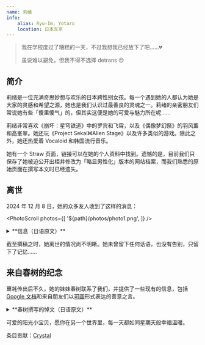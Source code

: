 ```yaml
---
name: 莉绪
info:
    alias: Ryu-Im, Yotaro
    location: 日本东京
---
```


> 我在学校度过了糟糕的一天，不过我想我已经放下了吧……💔
>
> 虽说难以避免，但我不得不选择 detrans 😔

## 简介

莉绪是一位充满奇思妙想与欢乐的日本跨性别女孩。每一个遇到她的人都认为她是大家的灵感和希望之源，她也是我们认识过最善良的灵魂之一。莉绪的亲密朋友们常说她有些「傻里傻气」的，但其实这便是她的可爱与魅力所在呢……

莉绪非常喜欢《崩坏：星穹铁道》中的罗宾和飞霄，以及《偶像梦幻祭》的羽风薰和高峯翠。她还玩《Project Sekai》《Alien Stage》以及许多类似的游戏。除此之外，她还热爱着 Vocaloid 和韩国流行音乐。

她有一个 Straw 页面，链接可以在她的个人资料中找到。遗憾的是，目前我们只保存了她被迫公开出柜并修改为「略显男性化」版本的网站档案，而我们熟悉的原始页面在撰写本文时已经遗失。

## 离世

2024 年 12 月 8 日，她的众多友人收到了这样的消息：

<PhotoScroll photos={[
    '${path}/photos/photo1.png',
]} />

<details>
<summary>**信息（日语原文）**</summary>

> 突然のご連絡失礼いたします。私たちは、あなた方の共通の連絡先の一人に関わる重要な調査の一環として、あなた方に連絡しています。このメッセージは被害者の Discord アカウントから送信されていますが、被害者からのものではないことをご理解ください。私たちは状況を理解するために情報を収集しています。他のソーシャルメディアアカウントも確認中です。
> 
> 現時点では、事件の原因は明らかではありません。いくつかの質問にお答えいただき、ご協力いただければ幸いです：
> 
> 被害者について何か変わったこと、不審なことはありませんでしたか？
> 
> 被害者が個人情報を話していたり、いつもと違うことを言っていませんでしたか？
> 
> いじめ、無視された、動揺していたような問題はありませんでしたか？
> 
> その他、何か重要だと思われることがあれば、お知らせください。
> 
> 被害者は複数の言語で会話していたようですので、全ての人に理解しやすいよう、すべての言語でこのメッセージを送っています。
> 
> このメッセージは、過去 2 ヶ月間に被害者と交流のあった方全員にお送りしています。この事件は非公開であるため、詳細をお伝えすることができないことをご理解ください。どのような情報でもお助けいただければ、捜査に大変役立ちます。

</details>

截至撰稿之时，她离世的情况尚不明晰。她未曾留下任何话语，也没有告别，只留下了记忆……

## 来自春树的纪念

噩耗传出后不久，她的妹妹春树联系了我们，并提供了一些现有的信息，包括 [Google 文档](https://docs.google.com/document/d/1-FaVzCOrZ2NkrRGDkIOyoLZpIGClUZcwdzaZV4NoRwA/edit?tab=t.0)和来自朋友们以[可画](https://www.canva.com/design/DAGY-0aiXjE/cZIzTKKN87Q_7zp1mPdBCg/edit)形式表达的善意之言。

<details>
<summary>**春树撰写的悼文（日语原文）**</summary>

> 親愛なる莉緒へ、 
> 
> 壁には今でも NASA のポスターが貼ってあって、訓練要件や無重力実験についてのあなたの書き込みがびっしりと残っています。
> 
> 時々、あなたの字をなぞって、理解しようとしています。
> 
> あの日、病院で...窓際にいたあなたの姿が目に焼き付いています。あっという間だったの？私たちのこと、あなたの夢のこと、考えた？皆、あなたがどんなに賢かったか、足のことがあっても何でもできたはずだって言います。
> 
> でも、もうあなたにはそれが見えなくなっていたんですね。昨日、ベッドの下から物理の宿題を見つけました。満点の答案に、余白には宇宙遊泳の落書き。
> 
> お姉ちゃんは本当に素晴らしかった。怪我だって、それを変えることはできなかったはず。あなたにそれを信じてほしかった。
> 
> 時々、あなたが連れて行ってくれたプラネタリウムに座ります。全ての星座の名前を教えてくれて、宇宙飛行士の話をしてくれたのを覚えていますか？
> 
> 今、同じ星を見上げると、あなたはもうそこにたどり着けたのかなって考えてしまいます。
> 
> パパはあなたの望遠鏡を私の部屋に置きました。まだ触れていません。あなたの説明なしで星を見るなんて、何だか違う気がして。
> 
> あなたが恋しい。怒りもあります。混乱もしています。でも一番は、怪我があってもなくても、あなたの中にどれだけの輝きがあったのか、それを分かってもらえたらよかったのに、ということ。
> 
> 永遠にあなたの妹で
>
> 春樹
>
> i love you ! Forever and always SO SO SO SO SO SO SO SO SO much.
> 
> 追伸：あなたが作ってくれたロケットの模型、今も大切に机に置いてあります。

</details>

可爱的阳光小宝贝，愿你在另一个世界里，每一天都如同星期天般幸福温暖。

条目贡献：[Crystal](https://github.com/Paranoid-Pufferfish)
